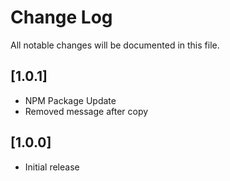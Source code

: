 # Change Log
All notable changes will be documented in this file.

## [1.0.1]
- NPM Package Update
- Removed message after copy

## [1.0.0]
- Initial release